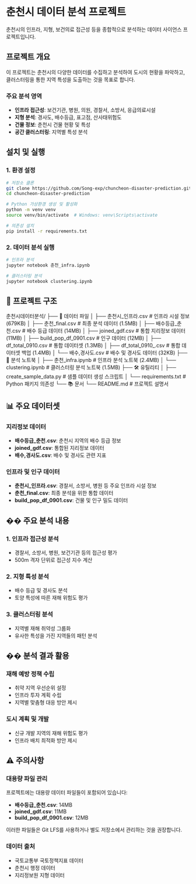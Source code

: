 # 춘천시 데이터 분석 프로젝트

춘천시의 인프라, 지형, 보건의료 접근성 등을 종합적으로 분석하는 데이터 사이언스 프로젝트입니다.

## 프로젝트 개요

이 프로젝트는 춘천시의 다양한 데이터를 수집하고 분석하여 도시의 현황을 파악하고, 클러스터링을 통한 지역 특성을 도출하는 것을 목표로 합니다.

### 주요 분석 영역
- **인프라 접근성**: 보건기관, 병원, 의원, 경찰서, 소방서, 응급의료시설
- **지형 분석**: 경사도, 배수등급, 표고점, 산사태위험도
- **건물 정보**: 춘천시 건물 현황 및 특성
- **공간 클러스터링**: 지역별 특성 분석

## 설치 및 실행

### 1. 환경 설정
```bash
# 저장소 클론
git clone https://github.com/Song-exp/chuncheon-disaster-prediction.git
cd chuncheon-disaster-prediction

# Python 가상환경 생성 및 활성화
python -m venv venv
source venv/bin/activate  # Windows: venv\Scripts\activate

# 의존성 설치
pip install -r requirements.txt
```

### 2. 데이터 분석 실행
```bash
# 인프라 분석
jupyter notebook 춘천_infra.ipynb

# 클러스터링 분석
jupyter notebook clustering.ipynb
```

## 📁 프로젝트 구조
춘천시데이터분석/
├── 📁 데이터 파일
│   ├── 춘천시_인프라.csv      # 인프라 시설 정보 (679KB)
│   ├── 춘천_final.csv         # 최종 분석 데이터 (1.5MB)
│   ├── 배수등급_춘천.csv      # 배수 등급 데이터 (14MB)
│   ├── joined_gdf.csv         # 통합 지리정보 데이터 (11MB)
│   ├── build_pop_df_0901.csv  # 인구 데이터 (12MB)
│   ├── df_total_0910.csv      # 통합 데이터셋 (1.3MB)
│   ├── df_total_0910_.csv     # 통합 데이터셋 백업 (1.4MB)
│   └── 배수,경사도.csv        # 배수 및 경사도 데이터 (32KB)
├── 📓 분석 노트북
│   ├── 춘천_infra.ipynb       # 인프라 분석 노트북 (2.4MB)
│   └── clustering.ipynb       # 클러스터링 분석 노트북 (1.5MB)
├── 🛠️ 유틸리티
│   ├── create_sample_data.py  # 샘플 데이터 생성 스크립트
│   └── requirements.txt       # Python 패키지 의존성
└── 📚 문서
    └── README.md              # 프로젝트 설명서

## 📊 주요 데이터셋

### 지리정보 데이터
- **배수등급_춘천.csv**: 춘천시 지역의 배수 등급 정보
- **joined_gdf.csv**: 통합된 지리정보 데이터
- **배수,경사도.csv**: 배수 및 경사도 관련 지표

### 인프라 및 인구 데이터
- **춘천시_인프라.csv**: 경찰서, 소방서, 병원 등 주요 인프라 시설 정보
- **춘천_final.csv**: 최종 분석을 위한 통합 데이터
- **build_pop_df_0901.csv**: 건물 및 인구 밀도 데이터

## �� 주요 분석 내용

### 1. 인프라 접근성 분석
- 경찰서, 소방서, 병원, 보건기관 등의 접근성 평가
- 500m 격자 단위로 접근성 지수 계산

### 2. 지형 특성 분석
- 배수 등급 및 경사도 분석
- 토양 특성에 따른 재해 위험도 평가

### 3. 클러스터링 분석
- 지역별 재해 취약성 그룹화
- 유사한 특성을 가진 지역들의 패턴 분석

## �� 분석 결과 활용

### 재해 예방 정책 수립
- 취약 지역 우선순위 설정
- 인프라 투자 계획 수립
- 지역별 맞춤형 대응 방안 제시

### 도시 계획 및 개발
- 신규 개발 지역의 재해 위험도 평가
- 인프라 배치 최적화 방안 제시

## ⚠️ 주의사항

### 대용량 파일 관리
프로젝트에는 대용량 데이터 파일들이 포함되어 있습니다:
- **배수등급_춘천.csv**: 14MB
- **joined_gdf.csv**: 11MB  
- **build_pop_df_0901.csv**: 12MB

이러한 파일들은 Git LFS를 사용하거나 별도 저장소에서 관리하는 것을 권장합니다.

### 데이터 출처
- 국토교통부 국토정책지표 데이터
- 춘천시 행정 데이터
- 지리정보원 지형 데이터
